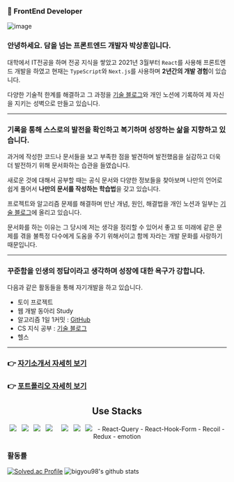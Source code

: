 ### 👋 FrontEnd Developer
![image](https://github.com/bigyou98/bigyou98/assets/76721795/8d27fe7d-e8c8-47f4-afcb-a84b26b2b587)
### 안녕하세요. **담을 넘는 프론트엔드 개발자 박상훈**입니다.

대학에서 IT전공을 하며 전공 지식을 쌓았고 2021년 3월부터 `React`를 사용해 프론트엔드 개발을 하였고 현재는 `TypeScript`와 `Next.js`를 사용하며 **2년간의 개발 경험**이 있습니다.<br />

다양한 기술적 한계를 해결하고 그 과정을 [기술 블로그](https://bigyou98.tistory.com/)와 개인 노션에 기록하여 제 자신을 지키는 성벽으로 만들고 있습니다.

---

### 기록을 통해 스스로의 발전을 확인하고 복기하며 성장하는 삶을 지향하고 있습니다.

과거에 작성한 코드나 문서들을 보고 부족한 점을 발견하며 발전했음을 실감하고 더욱 더 발전하기 위해 문서화하는 습관을 들였습니다.

새로운 것에 대해서 공부할 때는 공식 문서와 다양한 정보들을 찾아보며 나만의 언어로 쉽게 풀어서 **나만의 문서를 작성하는 학습법**을 갖고 있습니다.

프로젝트와 알고리즘 문제를 해결하며 만난 개념, 원인, 해결법을 개인 노션과 일부는 [기술 블로그](https://bigyou98.tistory.com/)에 올리고 있습니다.

문서화를 하는 이유는 그 당시에 저는 생각을 정리할 수 있어서 좋고 또 미래에 같은 문제를 겪을 불특정 다수에게 도움을 주기 위해서이고 함께 자라는 개발 문화를 사랑하기 때문입니다.

---

### 꾸준함을 인생의 정답이라고 생각하며 성장에 대한 욕구가 강합니다.

다음과 같은 활동들을 통해 자기개발을 하고 있습니다.

- 토이 프로젝트
- 웹 개발 동아리 Study
- 알고리즘 1일 1커밋 : [GitHub](https://github.com/bigyou98/myBaekJoon)
- CS 지식 공부 : [기술 블로그](https://bigyou98.tistory.com/)
- 헬스

---

### 👉 [자기소개서 자세히 보기](https://sanghoon98.notion.site/897e3e5d39dc4d86b849fea212b090c4)
### 👉 [포트폴리오 자세히 보기](https://sanghoon98.notion.site/DB-58ca56b75cfe42b6b613cbd46949ccd3)
<div align=center>
  <h2>Use Stacks</h2>
    <img src="https://img.shields.io/badge/HTML5-E34F26?style=flat-square&logo=HTML5&logoColor=white"/> &nbsp
    <img src="https://img.shields.io/badge/CSS3-1572B6?style=flat-square&logo=CSS3&logoColor=white"/> &nbsp
    <img src="https://img.shields.io/badge/JavaScript-F7DF1E?style=flat-square&logo=JavaScript&logoColor=white"/> &nbsp
    <img src="https://img.shields.io/badge/-React-45b8d8?style=flat-square&logo=react&logoColor=white" /> &nbsp
    <img src="https://img.shields.io/badge/-TypeScript-007ACC?style=flat-square&logo=typescript&logoColor=white" /> &nbsp
    <img src="https://img.shields.io/badge/Next.js-000000?style=flat-square&logo=Next.js&logoColor=white"/> &nbsp
    <img src="https://img.shields.io/badge/-Styled_Components-db7092?style=flat-square&logo=styled-components&logoColor=white" /> &nbsp
- React-Query
- React-Hook-Form
- Recoil
- Redux
- emotion
</div>


### 활동률
[![Solved.ac Profile](http://mazassumnida.wtf/api/v2/generate_badge?boj=bigyou98)](https://solved.ac/bigyou98/)
![bigyou98's github stats](https://github-readme-stats.vercel.app/api?username=bigyou98&show_icons=true)
